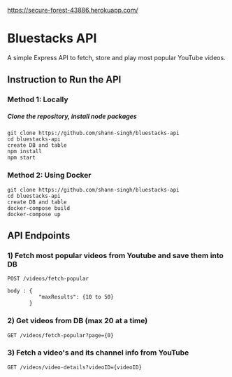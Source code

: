 https://secure-forest-43886.herokuapp.com/

# Bluestacks API
A simple Express API to fetch, store and play most popular YouTube videos.

## Instruction to Run the API
### Method 1: Locally

##### Clone the repository, install node packages
```
git clone https://github.com/shann-singh/bluestacks-api
cd bluestacks-api
create DB and table
npm install
npm start
```

### Method 2: Using Docker
```
git clone https://github.com/shann-singh/bluestacks-api
cd bluestacks-api
create DB and table
docker-compose build
docker-compose up
```

## API Endpoints

### 1) Fetch most popular videos from Youtube and save them into DB
```
POST /videos/fetch-popular

body : { 
          "maxResults": {10 to 50} 
       }
```

### 2) Get videos from DB (max 20 at a time)
```
GET /videos/fetch-popular?page={0}
```

### 3) Fetch a video's and its channel info from YouTube
```
GET /videos/video-details?videoID={videoID}
```